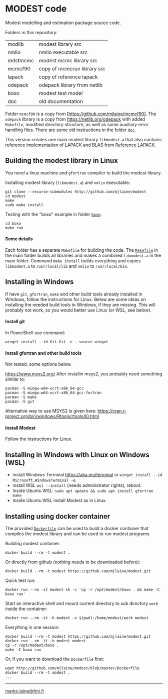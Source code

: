 # MODEST code

Modest modelling and estimation package source code.

Folders in this repository:

|          |                             |
|----------|-----------------------------|
| modlib   | modest library src          |
| nmlio    | nmlio executable src        |
| mdstmcmc | modest mcmc library src     |
| mcmcf90  | copy of mcmcrun library src |
| lapack   | copy of reference lapack    |
| odepack  | odepack library from netlib |
| boxo     | modest test model           |
| doc      | old documentation           |


Folder `mcmcf90` is a copy from [https://github.com/mjlaine/mcmcf90]. The `odepack` library is a copy from https://netlib.org/odepack with added `Makefile`, modified directory structure, as well as some auxiliary error handling files. There are some old instructions in the folder [`doc`](doc).

This version creates one main modest library `libmodest.a` that also contains reference implementation of LAPACK and BLAS from  [Reference LAPACK](https://github.com/Reference-LAPACK/lapack). 


## Building the modest library in Linux

You need a linux machine and `gfortran` compiler to build the modest library.

Installing modest library (`libmodest.a`) and `nmlio` executable:
```
git clone --recurse-submodules http://github.com/mjlaine/modest
cd modest
make
sudo make install
```

Testing with the "boxo" example in folder [`boxo`](boxo):
```
cd boxo
make run
```

#### Some details

Each folder has a separate `Makefile` for building the code. The [`Makefile`](Makefile) in the main folder builds all libraries and makes a combined `libmodest.a` in the main folder.  Command `make install` builds everything and copies `libmodest.a` to `/usr/local/lib` and `nmlio` to `/usr/local/bin`.


## Installing in Windows

If have `git`, `gfortran`, `make` and other build tools already installed in Windows, follow the instructions for Linux. Below are some ideas on installing the needed build tools in Windows, if they are missing. This will probably not work, so you would better use Linux (or WSL, see below).

#### Install git

In PowerShell use command:
```
winget install --id Git.Git -e --source winget
```

#### Install gfortran and other build tools

Not tested, some options below.

https://www.msys2.org/
After installin msys2, you probably need something similar to:
```
pacman -S mingw-w64-ucrt-x86_64-gcc
pacman -S mingw-w64-ucrt-x86_64-gcc-fortran
pacman -S make
pacman -S git
```

Alternative way to use MSYS2 is given here:
https://cran.r-project.org/bin/windows/Rtools/rtools40.html

#### Install Modest

Follow the instructions for Linux.

## Installing in Windows with Linux on Windows (WSL)

 - install Windows Terminal https://aka.ms/terminal or `winget install --id Microsoft.WindowsTerminal -e`.
 - install WSL `wsl --install` (needs administrator rights), reboot.
 - Inside Ubuntu WSL: `sudo apt update && sudo apt install gfortran make`
 - Inside Ubuntu WSL install Modest as in Linux.

## Installing using docker container

The provided [`Dockerfile`](Dockerfile) can be used to build a docker container that compiles the modest library and can be used to run modest programs.

Building modest container:
```
docker build --rm -t modest .
```

Or directly from github (nothing needs to be downloaded before):
```
docker build --rm -t modest https://github.com/mjlaine/modest.git
```

Quick test run:
```
docker run --rm -it modest sh -c 'cp -r /opt/modest/boxo . && make -C boxo run'
```

Start an interactive shell and mount current directory to sub directory `work` inside the container:
```
docker run --rm -it -h modest -v $(pwd):/home/modest/work modest
```

Everything in one session:
```
docker build --rm -t modest https://github.com/mjlaine/modest.git
docker run --rm -it -h modest modest
cp -r /opt/modest/boxo .
make -C boxo run
```

Or, if you want to download the `Dockerfile` first:
```
wget http://github.com/mjlaine/modest/blob/master/Dockerfile
docker build --rm -t modest .
...
```



---
marko.laine@fmi.fi
